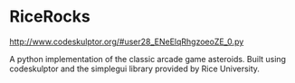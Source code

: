 # RiceRocks

http://www.codeskulptor.org/#user28_ENeElqRhgzoeoZE_0.py

A python implementation of the classic arcade game asteroids.
Built using codeskulptor and the simplegui library provided by Rice University.
